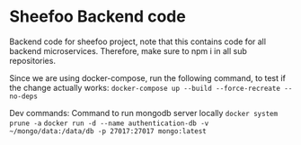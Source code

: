 # Sheefoo Backend code
Backend code for sheefoo project, note that this contains code for all backend microservices. Therefore, make sure to npm i in all sub repositories. 

Since we are using docker-compose, run the following command, to test if the change actually works: `docker-compose up --build --force-recreate --no-deps  `

Dev commands:
Command to run mongodb server locally
`docker system prune -a`
`docker run -d --name authentication-db -v ~/mongo/data:/data/db -p 27017:27017 mongo:latest`